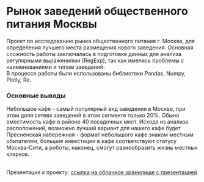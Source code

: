 # Рынок заведений общественного питания Москвы


Проект по исследованию рынка общественного питания г. Москва, для определения лучшего места размещения нового заведения. Основная сложность работы заключалась в подготовке данных для анализа регулярными выражениями (RegExp), так как имелись проблемы с наименованиями и типом заведений.
<br>В процессе работы были использованы библиотеки Pandas, Numpy, Plotly, Re.


### Основные выводы
Небольшое кафе - самый популярный вид заведения в Москве, при этом доля сетевх заведений в этом сегменте только 20%. Обыно вместимость кафе в районе 40 посадочных мест. Исходя из анализа расположений, возможно лучший вариант для нашего кафе будет Пресненская набережная - формат небольшого кафе знаком местным обитателям, большие инвестиции в кафе соответствуют статусу Москва-Сити, а роботы, наконец, смогут разнообразить жизнь местных клерков.

<br>Презентация к проекту: <a href="https://docs.google.com/presentation/d/16FIZPmJt18wcGzLSOivT6vQmrk9qWOMlxQOBjJeZgQI/edit?usp=sharing">ссылка на облачное хранилище с презентацией</a>
